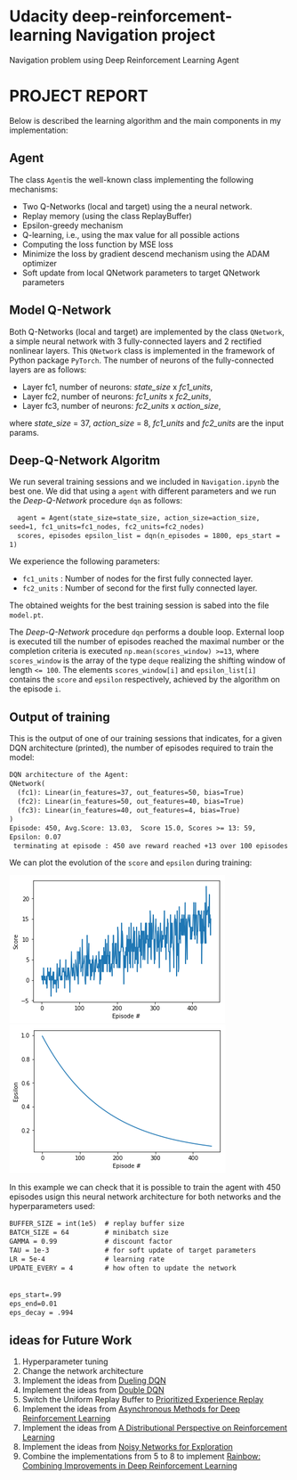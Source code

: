 # Udacity deep-reinforcement-learning Navigation project
Navigation problem using Deep Reinforcement Learning Agent

# PROJECT REPORT

Below is described the learning algorithm and the main components in my implementation:

## Agent

The class `Agent`is the well-known class implementing the following mechanisms:

* Two Q-Networks (local and target) using the a neural network.
* Replay memory (using the class ReplayBuffer)
* Epsilon-greedy mechanism
* Q-learning, i.e., using the max value for all possible actions
* Computing the loss function by MSE loss
* Minimize the loss by gradient descend mechanism using the ADAM optimizer
* Soft update from local QNetwork parameters to target QNetwork parameters

## Model Q-Network

Both Q-Networks (local and target) are implemented by the class `QNetwork`, a simple neural network with 3 fully-connected layers and 2 rectified nonlinear layers. This `QNetwork` class is implemented in the framework of Python package `PyTorch`. The number of neurons of the fully-connected layers are 
as follows:

 * Layer fc1,  number of neurons: _state_size_ x _fc1_units_, 
 * Layer fc2,  number of neurons: _fc1_units_ x _fc2_units_,
 * Layer fc3,  number of neurons: _fc2_units_ x _action_size_,
 
where _state_size_ = 37, _action_size_ = 8, _fc1_units_ and _fc2_units_ are the input params.

## Deep-Q-Network Algoritm

We run several training sessions and we included in `Navigation.ipynb` the best one.  We did that using a `agent` with different parameters and we run the *Deep-Q-Network* procedure `dqn` as follows:

```
  agent = Agent(state_size=state_size, action_size=action_size, seed=1, fc1_units=fc1_nodes, fc2_units=fc2_nodes)       
  scores, episodes epsilon_list = dqn(n_episodes = 1800, eps_start = 1)  
```  

We experience the following parameters:  

* `fc1_units` : Number of nodes for the first fully connected layer.
* `fc2_units` : Number of second for the first fully connected layer.

The obtained weights for the best training session is sabed into the file `model.pt`.

The _Deep-Q-Network_ procedure `dqn` performs  a double loop. External loop is executed till the number of episodes reached the maximal number or the completion criteria is executed `np.mean(scores_window) >=13`, where `scores_window` is the array of the type `deque` realizing  the shifting window of length `<= 100`. The elements `scores_window[i]` and `epsilon_list[i]` contains the `score` and `epsilon` respectively, achieved by the algorithm on the episode `i`.

## Output of training
This is the output of one of our training sessions that indicates, for a given DQN architecture (printed), the number of episodes required to train the model:
```
DQN architecture of the Agent:
QNetwork(
  (fc1): Linear(in_features=37, out_features=50, bias=True)
  (fc2): Linear(in_features=50, out_features=40, bias=True)
  (fc3): Linear(in_features=40, out_features=4, bias=True)
)
Episode: 450, Avg.Score: 13.03,  Score 15.0, Scores >= 13: 59, Epsilon: 0.07
 terminating at episode : 450 ave reward reached +13 over 100 episodes
```
We can plot the evolution of the `score` and `epsilon` during training:


![](score.png)
![](epsilon.png)

In this example we can check that it is possible to train the agent with 450 episodes usign this neural network architecture for both networks and the hyperparameters used:

```
BUFFER_SIZE = int(1e5)  # replay buffer size
BATCH_SIZE = 64         # minibatch size
GAMMA = 0.99            # discount factor
TAU = 1e-3              # for soft update of target parameters
LR = 5e-4               # learning rate 
UPDATE_EVERY = 4        # how often to update the network


eps_start=.99
eps_end=0.01
eps_decay = .994
```

## ideas for Future Work

1. Hyperparameter tuning
2. Change the network architecture
3. Implement the ideas from [Dueling DQN](https://arxiv.org/abs/1511.06581)
4. Implement the ideas from [Double DQN](https://arxiv.org/abs/1509.06461)
5. Switch the Uniform Replay Buffer to [Prioritized Experience Replay](https://arxiv.org/abs/1511.05952)
6. Implement the ideas from [Asynchronous Methods for Deep Reinforcement Learning](https://arxiv.org/abs/1602.01783)
7. Implement the ideas from [A Distributional Perspective on Reinforcement Learning](https://arxiv.org/abs/1707.06887)
8. Implement the ideas from [Noisy Networks for Exploration](https://arxiv.org/abs/1706.10295)
9. Combine the implementations from 5 to 8 to implement [Rainbow: Combining Improvements in Deep Reinforcement Learning](https://arxiv.org/abs/1710.02298)
